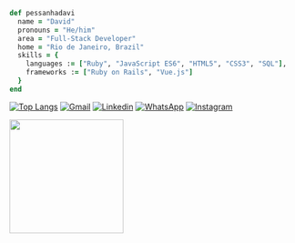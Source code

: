 ```ruby
def pessanhadavi
  name = "David"
  pronouns = "He/him"
  area = "Full-Stack Developer"
  home = "Rio de Janeiro, Brazil"
  skills = {
    languages := ["Ruby", "JavaScript ES6", "HTML5", "CSS3", "SQL"],
    frameworks := ["Ruby on Rails", "Vue.js"]
  }
end
```

[![Top Langs](https://github-readme-stats.vercel.app/api/top-langs/?username=pessanhadavi&layout=compact)](https://github.com/pessanhadavi)
[![Gmail](https://img.shields.io/badge/-Gmail-FF0000?style=flat-square&labelColor=FF0000&logo=gmail&logoColor=white)](mailto:davidppessanha@gmail.com)
[![Linkedin](https://img.shields.io/badge/-Linkedin-0e76a8?style=flat-square&logo=Linkedin&logoColor=white)](https://www.linkedin.com/in/david-pessanha-580891204/)
[![WhatsApp](https://img.shields.io/badge/WhatsApp-25D366?=flat-square&logo=whatsapp&logoColor=white)](https://api.whatsapp.com/send?phone=5521998863154)
[![Instagram](https://img.shields.io/badge/-Instagram-DF0174?style=flat-square&labelColor=DF0174&logo=instagram&logoColor=white)](https://www.instagram.com/pessanhadavi/)

<img src="https://64.media.tumblr.com/1141fd65af16df19bd8059277dbc3e14/ef1bff50b608e930-6d/s400x600/8368ffbfb15ad6a62d23a5c335abe65e78e431f3.gif" width="200px">
